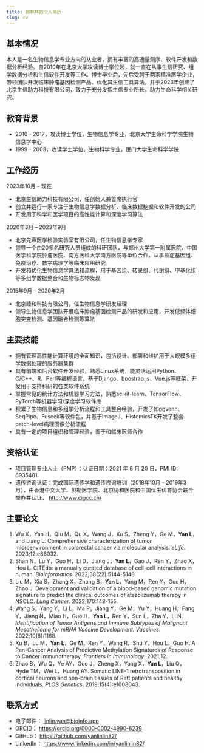 ```yaml
---
title: 颜林林的个人简历
slug: cv
---
```


## 基本情况

本人是一名生物信息学专业方向的从业者，拥有丰富的高通量测序、软件开发和数据分析经验。自2010年在北京大学攻读博士学位起，就一直在从事生信研究、组学数据分析和生信软件开发等工作。博士毕业后，先后受聘于两家精准医学企业，带领团队开发临床肿瘤基因检测产品、优化其生信工具算法，并于2023年创建了北京生信助力科技有限公司，致力于充分发挥生信专业所长，助力生命科学相关研究。

## 教育背景

- 2010 - 2017，攻读博士学位，生物信息学专业，北京大学生命科学学院生物信息学中心
- 1999 - 2003，攻读学士学位，生物科学专业，厦门大学生命科学学院

## 工作经历

2023年10月 – 现在
- 北京生信助力科技有限公司，任创始人兼首席执行官
- 创立并运行一家专注于生物信息学数据分析、临床数据挖掘和软件开发的公司
- 开发用于科学和医学项目的高性能计算和深度学习算法

2020年3月 – 2023年9月
- 北京先声医学检验实验室有限公司，任生物信息学专家
- 领导一个由20多名研究人员组成的科研团队，与郑州大学第一附属医院、中国医学科学院肿瘤医院、南方医科大学南方医院等单位合作，从事癌症基因组、免疫治疗、数字病理学等临床应用研究
- 开发和优化生物信息学算法和流程，用于基因组、转录组、代谢组、甲基化组等多组学数据整合和生物标志物发现

2015年9月 – 2020年2月
- 北京臻和科技有限公司，任生物信息学研发经理
- 领导生物信息学团队开展临床肿瘤基因检测产品的研发和应用，开发低频体细胞突变检测、基因融合检测等算法

## 主要技能

- 拥有管理高性能计算环境的全面知识，包括设计、部署和维护用于大规模多组学数据处理的服务器集群
- 具有前端和后台软件开发经验，熟悉Linux系统，能灵活运用Python、C/C++、R、Perl等编程语言，基于Django、boostrap.js、Vue.js等框架，开发用于支持科研的各类软件系统
- 掌握常见的统计方法和机器学习方法，熟悉scikit-learn、TensorFlow、PyTorch等机器学习/深度学习软件库
- 积累了生物信息和多组学分析流程和工具整合经验，开发了如ggvenn、SeqPipe、Fuseek等软件包，并基于ImageJ、HistomicsTK开发了整套patch-level病理图像分析流程
- 具有一定的项目组织和管理经验，善于和临床医师合作

## 资格认证

- 项目管理专业人士（PMP）：认证日期：2021 年 6 月 20 日，PMI ID: 6935481
- 遗传咨询认证：完成国际遗传学和遗传咨询培训（2018年10月 - 2019年3月），由香港中文大学、贝勒医学院、北京协和医院和中国优生优育协会联合举办并认证， http://www.cigcc.cn/

## 主要论文

1. Wu X，Yan H，Qiu M，Qu X，Wang J，Xu S，Zheng Y，Ge M，**Yan L**，and Liang L. Comprehensive characterization of tumor microenvironment in colorectal cancer via molecular analysis. *eLife*. 2023;12:e86032.
2. Shan N，Lu Y，Guo H，Li D，Jiang J，**Yan L**，Gao J，Ren Y，Zhao X，Hou L. CITEdb: a manually curated database of cell-cell interactions in human. *Bioinformatics*. 2022;38(22):5144-5148.
3. Liu M，Xia S，Zhang X，Zhang B，**Yan L**，Yang M，Ren Y，Guo H，Zhao J. Development and validation of a blood-based genomic mutation signature to predict the clinical outcomes of atezolizumab therapy in NSCLC. *Lung Cancer*. 2022;170:148-155.
4. Wang S，Yang Y，Li L，Ma P，Jiang Y，Ge M，Yu Y，Huang H，Fang Y，Jiang N，Miao H，Guo H，**Yan L**，Ren Y，Sun L，Zha Y，Li N. *Identification of Tumor Antigens and Immune Subtypes of Malignant Mesothelioma for mRNA Vaccine Development. Vaccines*. 2022;10(8):1168.
5. Xu B，Lu M，**Yan L**，Ge M，Ren Y，Wang R，Shu Y，Hou L，Guo H. A Pan-Cancer Analysis of Predictive Methylation Signatures of Response to Cancer Immunotherapy. *Frontiers in Immunology*. 2021;12.
6. Zhao B，Wu Q，Ye AY，Guo J，Zheng X，Yang X，**Yan L**，Liu Q，Hyde TM，Wei L，Huang AY. Somatic LINE-1 retrotransposition in cortical neurons and non-brain tissues of Rett patients and healthy individuals. *PLOS Genetics*. 2019;15(4):e1008043.

## 联系方式

- 电子邮件： linlin.yan@bioinfo.app
- ORCID： https://orcid.org/0000-0002-4990-6239
- GitHub： https://github.com/yanlinlin82/
- LinkedIn： https://www.linkedin.com/in/yanlinlin82/
